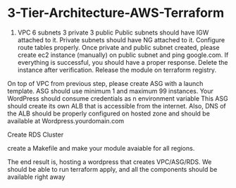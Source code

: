 # 3-Tier-Architecture-AWS-Terraform

<!-- Step1 -->

1. VPC
6 subnets
3 private 
3 public 
Public subnets should have IGW attached to it. 
Private subnets should have NG attached to it. 
Configure route tables properly. Once private and public subnet created, please create ec2 instance (manually) on public subnet and ping google.com. If everything is successful, you should have a proper response. Delete the instance after verification.
Release the module on terraform registry. 

<!-- Step2   -->

On top of VPC from previous step, please create ASG with a launch template. ASG should use minimum 1 and maximum 99 instances. Your WordPress should consume credentials as n environment variable This ASG should create its own ALB that is accessible from the internet. Also, DNS of the ALB should be properly configured on hosted zone and should be available at 
Wordpress.yourdomain.com 

<!-- Step3  -->

Create RDS Cluster


create a Makefile and make your module avaiable for all regions. 


The end result is, hosting a wordpress that creates VPC/ASG/RDS. We should be able to run terraform apply, and all the components should be available right away



